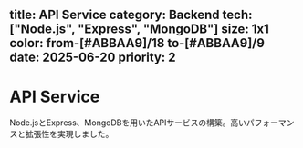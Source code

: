 title: API Service
category: Backend
tech: ["Node.js", "Express", "MongoDB"]
size: 1x1
color: from-[#ABBAA9]/18 to-[#ABBAA9]/9
date: 2025-06-20
priority: 2
---
# API Service

Node.jsとExpress、MongoDBを用いたAPIサービスの構築。高いパフォーマンスと拡張性を実現しました。
